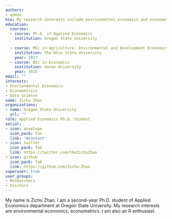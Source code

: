```yaml
---
authors:
- admin
bio: My research interests include envrionmetnal economics and econometrics.
education:
  courses:
  - course: Ph.D. in Applied Economics
    institution: Oregon State University
    
  - course: MSc in Agriculture, Environmental and Development Economics
    institution: The Ohio State University
    year: 2017
  - course: BSc in Economics
    institution: Hunan University
    year: 2015
email: ""
interests:
- Envrionmental Economics
- Econometrics
- Data Science
name: Zichu Zhao
organizations:
- name: Oregon State University
  url: ""
role: Applied Economics Ph.D. Student 
social:
- icon: envelope
  icon_pack: fas
  link: '#contact'
- icon: twitter
  icon_pack: fab
  link: https://twitter.com/theZichuZhao
- icon: github
  icon_pack: fab
  link: https://github.com/Zichu-Zhao
superuser: true
user_groups:
- Researchers
- Visitors
---
```


My name is Zichu Zhao. I am a second-year Ph.D. student of Applied Economics department at Oregon State University. My research interests are environmental economics, econometrics. I am also an R enthusiast.
